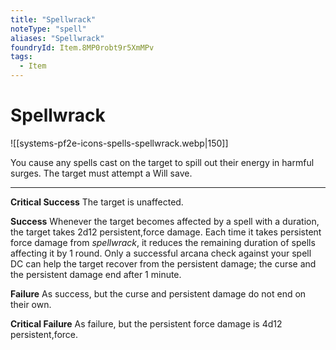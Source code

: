 ```yaml
---
title: "Spellwrack"
noteType: "spell"
aliases: "Spellwrack"
foundryId: Item.8MP0robt9r5XmMPv
tags:
  - Item
---
```


# Spellwrack
![[systems-pf2e-icons-spells-spellwrack.webp|150]]

You cause any spells cast on the target to spill out their energy in harmful surges. The target must attempt a Will save.

* * *

**Critical Success** The target is unaffected.

**Success** Whenever the target becomes affected by a spell with a duration, the target takes 2d12 persistent,force damage. Each time it takes persistent force damage from _spellwrack_, it reduces the remaining duration of spells affecting it by 1 round. Only a successful arcana  check against your spell DC can help the target recover from the persistent damage; the curse and the persistent damage end after 1 minute.

**Failure** As success, but the curse and persistent damage do not end on their own.

**Critical Failure** As failure, but the persistent force damage is 4d12 persistent,force.
